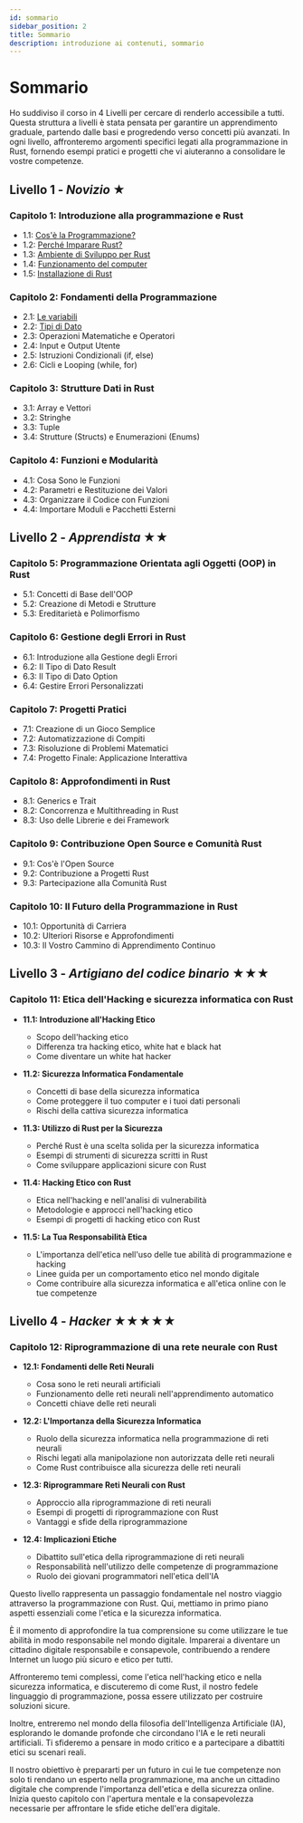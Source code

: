 ```yaml
---
id: sommario
sidebar_position: 2
title: Sommario
description: introduzione ai contenuti, sommario
---
```


# Sommario
Ho suddiviso il corso in 4 Livelli per cercare di renderlo accessibile a tutti. Questa struttura a livelli è stata pensata per garantire un apprendimento graduale, partendo dalle basi e progredendo verso concetti più avanzati. In ogni livello, affronteremo argomenti specifici legati alla programmazione in Rust, fornendo esempi pratici e progetti che vi aiuteranno a consolidare le vostre competenze.

## Livello 1 - *Novizio* ★
### Capitolo 1: Introduzione alla programmazione e Rust
  - 1.1: [Cos'è la Programmazione?](./Livello-01/la-programmazione)
  - 1.2: [Perché Imparare Rust?](./Livello-01/perchè-imparare-rust)
  - 1.3: [Ambiente di Sviluppo per Rust](./Livello-01/ambiente-sviluppo-rust)
  - 1.4: [Funzionamento del computer](./Livello-01/il-terminale)
  - 1.5: [Installazione di Rust](./Livello-01/installazione)

### Capitolo 2: Fondamenti della Programmazione
  - 2.1: [Le variabili](./Livello-02/variabili)
  - 2.2: [Tipi di Dato](./Livello-02/i-tipi-di-dato)
  - 2.3: Operazioni Matematiche e Operatori
  - 2.4: Input e Output Utente
  - 2.5: Istruzioni Condizionali (if, else)
  - 2.6: Cicli e Looping (while, for)

### Capitolo 3: Strutture Dati in Rust
  - 3.1: Array e Vettori
  - 3.2: Stringhe
  - 3.3: Tuple
  - 3.4: Strutture (Structs) e Enumerazioni (Enums)

### Capitolo 4: Funzioni e Modularità
  - 4.1: Cosa Sono le Funzioni
  - 4.2: Parametri e Restituzione dei Valori
  - 4.3: Organizzare il Codice con Funzioni
  - 4.4: Importare Moduli e Pacchetti Esterni


## Livello 2 - *Apprendista* ★★
### Capitolo 5: Programmazione Orientata agli Oggetti (OOP) in Rust
  - 5.1: Concetti di Base dell'OOP
  - 5.2: Creazione di Metodi e Strutture
  - 5.3: Ereditarietà e Polimorfismo

### Capitolo 6: Gestione degli Errori in Rust
  - 6.1: Introduzione alla Gestione degli Errori
  - 6.2: Il Tipo di Dato Result
  - 6.3: Il Tipo di Dato Option
  - 6.4: Gestire Errori Personalizzati

### Capitolo 7: Progetti Pratici
  - 7.1: Creazione di un Gioco Semplice
  - 7.2: Automatizzazione di Compiti
  - 7.3: Risoluzione di Problemi Matematici
  - 7.4: Progetto Finale: Applicazione Interattiva

### Capitolo 8: Approfondimenti in Rust
  - 8.1: Generics e Trait
  - 8.2: Concorrenza e Multithreading in Rust
  - 8.3: Uso delle Librerie e dei Framework

### Capitolo 9: Contribuzione Open Source e Comunità Rust
  - 9.1: Cos'è l'Open Source
  - 9.2: Contribuzione a Progetti Rust
  - 9.3: Partecipazione alla Comunità Rust

### Capitolo 10: Il Futuro della Programmazione in Rust
  - 10.1: Opportunità di Carriera
  - 10.2: Ulteriori Risorse e Approfondimenti
  - 10.3: Il Vostro Cammino di Apprendimento Continuo


## Livello 3 - *Artigiano del codice binario* ★★★
### Capitolo 11: Etica dell'Hacking e sicurezza informatica con Rust
  - **11.1: Introduzione all'Hacking Etico**
    - Scopo dell'hacking etico
    - Differenza tra hacking etico, white hat e black hat
    - Come diventare un white hat hacker

  - **11.2: Sicurezza Informatica Fondamentale**
    - Concetti di base della sicurezza informatica
    - Come proteggere il tuo computer e i tuoi dati personali
    - Rischi della cattiva sicurezza informatica

  - **11.3: Utilizzo di Rust per la Sicurezza**
    - Perché Rust è una scelta solida per la sicurezza informatica
    - Esempi di strumenti di sicurezza scritti in Rust
    - Come sviluppare applicazioni sicure con Rust

  - **11.4: Hacking Etico con Rust**
    - Etica nell'hacking e nell'analisi di vulnerabilità
    - Metodologie e approcci nell'hacking etico
    - Esempi di progetti di hacking etico con Rust

  - **11.5: La Tua Responsabilità Etica**
    - L'importanza dell'etica nell'uso delle tue abilità di programmazione e hacking
    - Linee guida per un comportamento etico nel mondo digitale
    - Come contribuire alla sicurezza informatica e all'etica online con le tue competenze


## Livello 4 - *Hacker* ★★★★★
### Capitolo 12: Riprogrammazione di una rete neurale con Rust
  - **12.1: Fondamenti delle Reti Neurali**
    - Cosa sono le reti neurali artificiali
    - Funzionamento delle reti neurali nell'apprendimento automatico
    - Concetti chiave delle reti neurali

  - **12.2: L'Importanza della Sicurezza Informatica**
    - Ruolo della sicurezza informatica nella programmazione di reti neurali
    - Rischi legati alla manipolazione non autorizzata delle reti neurali
    - Come Rust contribuisce alla sicurezza delle reti neurali

  - **12.3: Riprogrammare Reti Neurali con Rust**
    - Approccio alla riprogrammazione di reti neurali
    - Esempi di progetti di riprogrammazione con Rust
    - Vantaggi e sfide della riprogrammazione

  - **12.4: Implicazioni Etiche**
    - Dibattito sull'etica della riprogrammazione di reti neurali
    - Responsabilità nell'utilizzo delle competenze di programmazione
    - Ruolo dei giovani programmatori nell'etica dell'IA
    

Questo livello rappresenta un passaggio fondamentale nel nostro viaggio attraverso la programmazione con Rust. Qui, mettiamo in primo piano aspetti essenziali come l'etica e la sicurezza informatica.

È il momento di approfondire la tua comprensione su come utilizzare le tue abilità in modo responsabile nel mondo digitale. Imparerai a diventare un cittadino digitale responsabile e consapevole, contribuendo a rendere Internet un luogo più sicuro e etico per tutti.

Affronteremo temi complessi, come l'etica nell'hacking etico e nella sicurezza informatica, e discuteremo di come Rust, il nostro fedele linguaggio di programmazione, possa essere utilizzato per costruire soluzioni sicure.

Inoltre, entreremo nel mondo della filosofia dell'Intelligenza Artificiale (IA), esplorando le domande profonde che circondano l'IA e le reti neurali artificiali. Ti sfideremo a pensare in modo critico e a partecipare a dibattiti etici su scenari reali.

Il nostro obiettivo è prepararti per un futuro in cui le tue competenze non solo ti rendano un esperto nella programmazione, ma anche un cittadino digitale che comprende l'importanza dell'etica e della sicurezza online. Inizia questo capitolo con l'apertura mentale e la consapevolezza necessarie per affrontare le sfide etiche dell'era digitale.